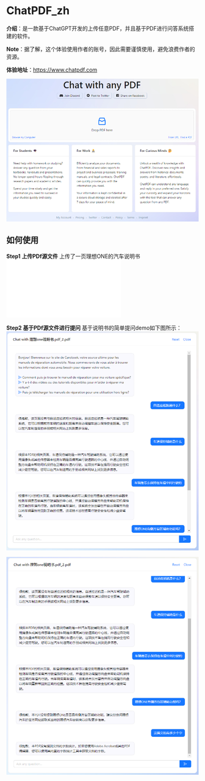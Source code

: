 # ChatPDF_zh

**介绍**：是一款基于ChatGPT开发的上传任意PDF，并且基于PDF进行问答系统搭建的软件。

**Note**：据了解，这个体验使用作者的账号，因此需要谨慎使用，避免浪费作者的资源。

**体验地址**：https://www.chatpdf.com

![humata](../images/ChatPDF.png)

## 如何使用

**Step1 上传PDf源文件**
上传了一页理想ONE的汽车说明书![car_manual](../images/LX_one.pdf)

**Step2 基于PDf源文件进行提问**
基于说明书的简单提问demo如下图所示：![humata](../images/ChatPDF1.png)

![humata](../images/ChatPDF2.png)